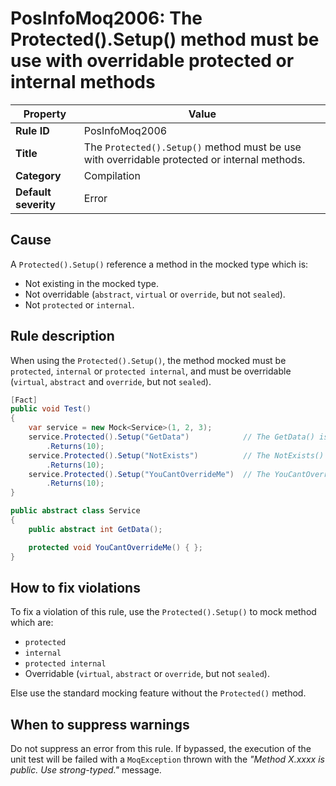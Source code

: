 # PosInfoMoq2006: The Protected().Setup() method must be use with overridable protected or internal methods

| Property                            | Value																                         |
|-------------------------------------|----------------------------------------------------------------------------------------------|
| **Rule ID**                         | PosInfoMoq2006														                         |
| **Title**                           | The `Protected().Setup()` method must be use with overridable protected or internal methods. |
| **Category**                        | Compilation															                         |
| **Default severity**				  | Error																                         |

## Cause

A `Protected().Setup()` reference a method in the mocked type which is:
- Not existing in the mocked type.
- Not overridable (`abstract`, `virtual` or `override`, but not `sealed`).
- Not `protected` or `internal`.

## Rule description

When using the `Protected().Setup()`, the method mocked must be `protected`, `internal` or `protected internal`,
and must be overridable (`virtual`, `abstract` and `override`, but not `sealed`).

```csharp
[Fact]
public void Test()
{
    var service = new Mock<Service>(1, 2, 3);
    service.Protected().Setup("GetData")            // The GetData() is public and can be mocked with Protected() feature.
        .Returns(10);
    service.Protected().Setup("NotExists")          // The NotExists() method does not exist.
        .Returns(10);
    service.Protected().Setup("YouCantOverrideMe")  // The YouCantOverrideMe() is not virtual or abstract.
        .Returns(10);
}

public abstract class Service
{
    public abstract int GetData();

    protected void YouCantOverrideMe() { };
}
```

## How to fix violations

To fix a violation of this rule, use the `Protected().Setup()` to mock method which are:
- `protected`
- `internal`
- `protected internal`
- Overridable (`virtual`, `abstract` or `override`, but not `sealed`).

Else use the standard mocking feature without the `Protected()` method.

## When to suppress warnings

Do not suppress an error from this rule. If bypassed, the execution of the unit test will be failed with a `MoqException`
thrown with the *"Method X.xxxx is public. Use strong-typed."* message.
